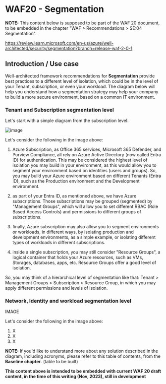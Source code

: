 # WAF20 - Segmentation

**NOTE:** 
This content below is supposed to be part of the WAF 20 document, to be embedded in the chapter "WAF > Recommendations > SE:04 Segmentation".

https://review.learn.microsoft.com/en-us/azure/well-architected/security/segmentation?branch=release-waf-2-0-1

## Introduction / Use case

Well-architected framework recommendations for **Segmentation** provide best practices to a different level of isolation, which could be in the level of your Tenant, subscription, or even your workload.
The diagram below will help you understand how a segmentation strategy may help your company to build a more secure environment, based on a common IT environment.

### Tenant and Subscription segmentation level

Let's start with a simple diagram from the subscription level.

![image](https://github.com/rudneir2/WAF20---Segmentation/assets/97529152/3ad84105-cc17-4dbe-855a-555956cd3775)

Let's consider the following in the image above:

1. Azure Subscription, as Office 365 services, Microsoft 365 Defender, and Purview Compliance, all rely on Azure Active Directory (now called Entra ID) for authentication. This may be considered the highest level of isolation you may build in your environment, as this would allow you to segment your environment based on identities (users and groups). So, you may build your Azure environment based on different Tenants (Entra ID), such as the Production environment and the Development environment.

2. as part of your Entra ID, as mentioned above, we have Azure subscriptions. Those subscriptions may be grouped (segmented) by "Management Groups", which will allow you to set different RBAC (Role Based Access Controls) and permissions to different groups of subscriptions.

3. finally, Azure subscription may also allow you to segment environments or workloads, in different ways, by isolating production and development environments, as a simple example, or isolating different types of workloads in different subscriptions.

4. inside a single subscription, you may still consider "Resource Groups", a logical container that holds your Azure resources, such as VMs, Storages, databases, apps, etc. Resource Groups offer a good level of isolation.

So, you may think of a hierarchical level of segmentation like that: Tenant > Management Groups > Subscription > Resource Group, in which you may apply different permissions and levels of isolation.

### Network, Identity and workload segmentation level


IMAGE

Let's consider the following in the image above:

1. X
2. X
3. X



**NOTE:**
If you'd like to understand more about any solution described in the diagram, including acronyms, please refer to this table of contents, from the **Baseline chapter**.
(table to be built)

**This content above is intended to be embedded with current WAF 20 draft content, in the time of this writing (Nov, 2023), still in development**










